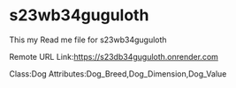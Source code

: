 # s23wb34guguloth
This my Read me file for s23wb34guguloth

Remote URL Link:https://s23db34guguloth.onrender.com

Class:Dog
Attributes:Dog_Breed,Dog_Dimension,Dog_Value
